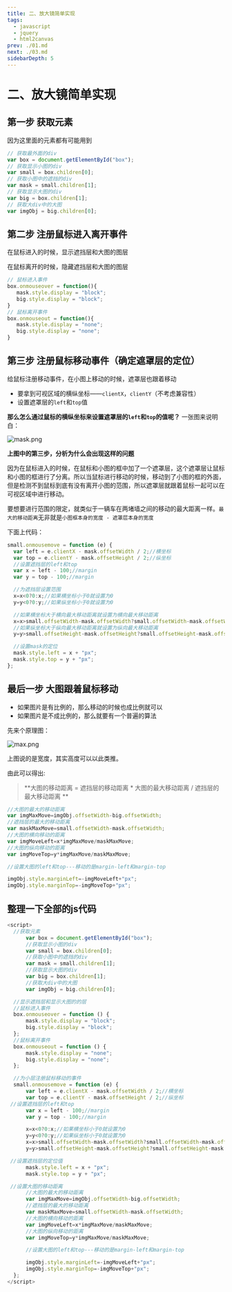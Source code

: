 ```yaml
---
title: 二、放大镜简单实现
tags: 
  - javascript
  - jquery
  - html2canvas
prev: ./01.md
next: ./03.md
sidebarDepth: 5
---
```


# 二、放大镜简单实现

## 第一步 获取元素
因为这里面的元素都有可能用到
```javascript
// 获取最外面的div
var box = document.getElementById("box");
// 获取显示小图的div
var small = box.children[0];
// 获取小图中的遮挡的div
var mask = small.children[1];
// 获取显示大图的div
var big = box.children[1];
// 获取大div中的大图
var imgObj = big.children[0];
```

## 第二步  注册鼠标进入离开事件
在鼠标进入的时候，显示遮挡层和大图的图层

在鼠标离开的时候，隐藏遮挡层和大图的图层

```javascript
// 鼠标进入事件
box.onmouseover = function(){
   mask.style.display = "block";
   big.style.display = "block";
}
// 鼠标离开事件
box.onmouseout = function(){
   mask.style.display = "none";
   big.style.display = "none";
}
```


## 第三步   注册鼠标移动事件（确定遮罩层的定位）
给鼠标注册移动事件，在小图上移动的时候，遮罩层也跟着移动
- 要拿到可视区域的横纵坐标——`clientX`，`clientY`（不考虑兼容性）
- 设置遮罩层的`left`和`top`值

**那么怎么通过鼠标的横纵坐标来设置遮罩层的`left`和`top`的值呢？**
一张图来说明白：


![mask.png](https://p3-juejin.byteimg.com/tos-cn-i-k3u1fbpfcp/71347ffd653a4b8e84967a417023eae9~tplv-k3u1fbpfcp-zoom-1.image)

**上图中的第三步，分析为什么会出现这样的问题**

因为在鼠标进入的时候，在鼠标和小图的框中加了一个遮罩层，这个遮罩层让鼠标和小图的框进行了分离。所以当鼠标进行移动的时候，移动到了小图的框的外面，但是检测不到鼠标到底有没有离开小图的范围，所以遮罩层就跟着鼠标一起可以在可视区域中进行移动。

要想要进行范围的限定，就类似于一辆车在两堵墙之间的移动的最大距离一样。`最大的移动距离`无非就是`小图框本身的宽度 - 遮罩层本身的宽度`

下面上代码：

```javascript
small.onmousemove = function (e) {
  var left = e.clientX - mask.offsetWidth / 2;//横坐标
  var top = e.clientY - mask.offsetHeight / 2;//纵坐标
  //设置遮挡层的left和top
  var x = left - 100;//margin
  var y = top - 100;//margin

  //为遮挡层设置范围
  x=x<0?0:x;//如果横坐标小于0就设置为0
  y=y<0?0:y;//如果纵坐标小于0就设置为0

  //如果横坐标大于横向最大移动距离就设置为横向最大移动距离
  x=x>small.offsetWidth-mask.offsetWidth?small.offsetWidth-mask.offsetWidth:x;
  //如果纵坐标大于纵向最大移动距离就设置为纵向最大移动距离
  y=y>small.offsetHeight-mask.offsetHeight?small.offsetHeight-mask.offsetHeight:y;

  //设置mask的定位
  mask.style.left = x + "px";
  mask.style.top = y + "px";
};
```

## 最后一步  大图跟着鼠标移动

- 如果图片是有比例的，那么移动的时候也成比例就可以
- 如果图片是不成比例的，那么就要有一个普遍的算法

先来个原理图：

![max.png](https://p3-juejin.byteimg.com/tos-cn-i-k3u1fbpfcp/771fd4cc023a4fbbbf7296c706450387~tplv-k3u1fbpfcp-zoom-1.image)

上图说的是宽度，其实高度可以以此类推。

由此可以得出:

> **大图的移动距离 = 遮挡层的移动距离 * 大图的最大移动距离 / 遮挡层的最大移动距离 **

```javascript
//大图的最大的移动距离
var imgMaxMove=imgObj.offsetWidth-big.offsetWidth;
//遮挡层的最大的移动距离
var maskMaxMove=small.offsetWidth-mask.offsetWidth;
//大图的横向移动的距离
var imgMoveLeft=x*imgMaxMove/maskMaxMove;
//大图的纵向移动的距离
var imgMoveTop=y*imgMaxMove/maskMaxMove;

//设置大图的left和top---移动的是margin-left和margin-top

imgObj.style.marginLeft=-imgMoveLeft+"px";
imgObj.style.marginTop=-imgMoveTop+"px";
```

## 整理一下全部的js代码

```javascript
<script>
  //获取元素
      var box = document.getElementById("box");
      //获取显示小图的div
      var small = box.children[0];
      //获取小图中的遮挡的div
      var mask = small.children[1];
      //获取显示大图的div
      var big = box.children[1];
      //获取大div中的大图
      var imgObj = big.children[0];

  //显示遮挡层和显示大图的的层
  //鼠标进入事件
  box.onmouseover = function () {
      mask.style.display = "block";
      big.style.display = "block";
  };
  //鼠标离开事件
  box.onmouseout = function () {
      mask.style.display = "none";
      big.style.display = "none";
  };

  //为小层注册鼠标移动的事件
  small.onmousemove = function (e) {
      var left = e.clientX - mask.offsetWidth / 2;//横坐标
      var top = e.clientY - mask.offsetHeight / 2;//纵坐标
 //设置遮挡层的left和top
      var x = left - 100;//margin
      var y = top - 100;//margin

      x=x<0?0:x;//如果横坐标小于0就设置为0
      y=y<0?0:y;//如果纵坐标小于0就设置为0
      x=x>small.offsetWidth-mask.offsetWidth?small.offsetWidth-mask.offsetWidth:x;
      y=y>small.offsetHeight-mask.offsetHeight?small.offsetHeight-mask.offsetHeight:y;

 //设置遮挡层的定位值
      mask.style.left = x + "px";
      mask.style.top = y + "px";

 //设置大图的移动距离
      //大图的最大的移动距离
      var imgMaxMove=imgObj.offsetWidth-big.offsetWidth;
      //遮挡层的最大的移动距离
      var maskMaxMove=small.offsetWidth-mask.offsetWidth;
      //大图的横向移动的距离
      var imgMoveLeft=x*imgMaxMove/maskMaxMove;
      //大图的纵向移动的距离
      var imgMoveTop=y*imgMaxMove/maskMaxMove;

      //设置大图的left和top---移动的是margin-left和margin-top

      imgObj.style.marginLeft=-imgMoveLeft+"px";
      imgObj.style.marginTop=-imgMoveTop+"px";
  };
</script>
```


<Vssue :options="{ locale: 'zh' }"/>